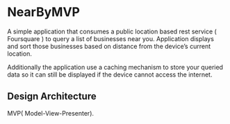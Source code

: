 # NearByMVP
A simple application that consumes a public location based rest service ( Foursquare ) to query a list of businesses near you. 
Application displays and sort those businesses based on distance from the device’s current location.

Additionally the application use a caching mechanism to store your queried data so it can still be displayed if the
device cannot access the internet.

## Design Architecture
MVP( Model-View-Presenter).
